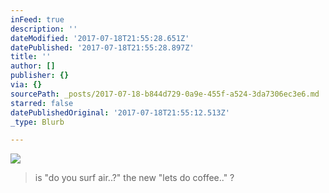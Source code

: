 ```yaml
---
inFeed: true
description: ''
dateModified: '2017-07-18T21:55:28.651Z'
datePublished: '2017-07-18T21:55:28.897Z'
title: ''
author: []
publisher: {}
via: {}
sourcePath: _posts/2017-07-18-b844d729-0a9e-455f-a524-3da7306ec3e6.md
starred: false
datePublishedOriginal: '2017-07-18T21:55:12.513Z'
_type: Blurb

---
```

![](https://the-grid-user-content.s3-us-west-2.amazonaws.com/7bd88d05-cbaf-41cb-865f-a31406067b3c.jpg)

> is "do you surf air..?" the new "lets do coffee.." ?